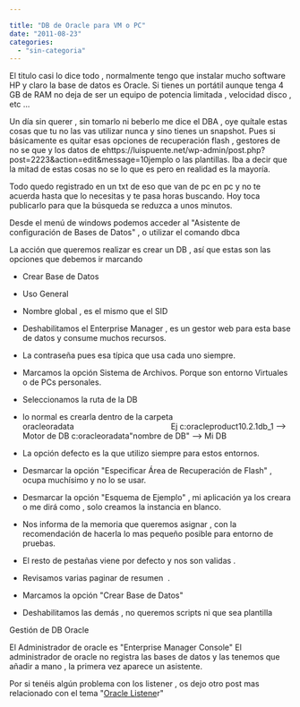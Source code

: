 ```yaml
---

title: "DB de Oracle para VM o PC"
date: "2011-08-23"
categories: 
  - "sin-categoria"
---
```


El titulo casi lo dice todo , normalmente tengo que instalar mucho software HP y claro la base de datos es Oracle. Si tienes un portátil aunque tenga 4 GB de RAM no deja de ser un equipo de potencia limitada , velocidad disco , etc ...

Un día sin querer , sin tomarlo ni beberlo me dice el DBA , oye quítale estas cosas que tu no las vas utilizar nunca y sino tienes un snapshot. Pues si básicamente es quitar esas opciones de recuperación flash , gestores de no se que y los datos de ehttps://luispuente.net/wp-admin/post.php?post=2223&action=edit&message=10jemplo o las plantillas. Iba a decir que la mitad de estas cosas no se lo que es pero en realidad es la mayoría.

Todo quedo registrado en un txt de eso que van de pc en pc y no te acuerda hasta que lo necesitas y te pasa horas buscando. Hoy toca publicarlo para que la búsqueda se reduzca a unos minutos.

Desde el menú de windows podemos acceder al "Asistente de configuración de Bases de Datos" , o utilizar el comando dbca

La acción que queremos realizar es crear un DB , así que estas son las opciones que debemos ir marcando

- Crear Base de Datos
- Uso General
- Nombre global , es el mismo que el SID
- Deshabilitamos el Enterprise Manager , es un gestor web para esta base de datos y consume muchos recursos.
- La contraseña pues esa típica que usa cada uno siempre.
- Marcamos la opción Sistema de Archivos. Porque son entorno Virtuales o de PCs personales.
- Seleccionamos la ruta de la DB

- lo normal es crearla dentro de la carpeta oracleoradata                                            Ej c:oracleproduct10.2.1db\_1 --> Motor de DB c:oracleoradata"nombre de DB" --> Mi DB
- La opción defecto es la que utilizo siempre para estos entornos.
- Desmarcar la opción "Especificar Área de Recuperación de Flash" , ocupa muchísimo y no lo se usar.
- Desmarcar la opción "Esquema de Ejemplo" , mi aplicación ya los creara o me dirá como , solo creamos la instancia en blanco.
- Nos informa de la memoria que queremos asignar , con la recomendación de hacerla lo mas pequeño posible para entorno de pruebas.
- El resto de pestañas viene por defecto y nos son validas .
- Revisamos varias paginar de resumen  .
- Marcamos la opción "Crear Base de Datos"
- Deshabilitamos las demás , no queremos scripts ni que sea plantilla

Gestión de DB Oracle

El Administrador de oracle es "Enterprise Manager Console" El administrador de oracle no registra las bases de datos y las tenemos que añadir a mano , la primera vez aparece un asistente.

Por si tenéis algún problema con los listener , os dejo otro post mas relacionado con el tema "[Oracle Listene](https://luispuente.net/2009/05/oracle-listener/ "Oracle Listener")r"
